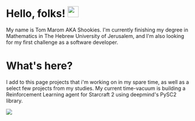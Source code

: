 # Hello, folks! <img src="https://raw.githubusercontent.com/MartinHeinz/MartinHeinz/master/wave.gif" width="30px">

My name is Tom Marom AKA Shookies.
I'm currently finishing my degree in Mathematics in The Hebrew University of Jerusalem,
and I'm also looking for my first challenge as a software developer. 

# What's here?

I add to this page projects that i'm working on in my spare time, as well as a select few projects from my studies.
My current time-vacuum is  building a Reinforcement Learning agent for Starcraft 2 using deepmind's PySC2 library.

<a href="https://github.com/shookies/SC2_agent">
  <img align="center" src="https://github-readme-stats.vercel.app/api/pin/?username=shookies&repo=SC2_agent-blueprint&title_color=ffffff&text_color=c9cacc&icon_color=2bbc8a&bg_color=1d1f21" />
</a>    
